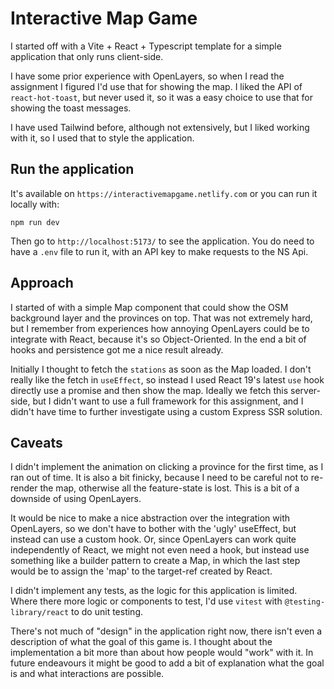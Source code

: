 # Interactive Map Game

I started off with a Vite + React + Typescript template for a simple application that only runs client-side.

I have some prior experience with OpenLayers, so when I read the assignment I figured I'd use that for showing the map. I liked the API of  `react-hot-toast`, but never used it, so it was a easy choice to use that for showing the toast messages. 

I have used Tailwind before, although not extensively, but I liked working with it, so I used that to style the application.

## Run the application

It's available on `https://interactivemapgame.netlify.com` or you can run it locally with: 
```shell
npm run dev
```
Then go to `http://localhost:5173/` to see the application. You do need to have a `.env` file to run it, with an API key to make requests to the NS Api. 

## Approach

I started of with a simple Map component that could show the OSM background layer and the provinces on top. That was not extremely hard, but I remember from experiences how annoying OpenLayers could be to integrate with React, because it's so Object-Oriented. In the end a bit of hooks and persistence got me a nice result already.

Initially I thought to fetch the `stations` as soon as the Map loaded. I don't really like the fetch in `useEffect`, so instead I used React 19's latest `use` hook directly use a promise and then show the map. Ideally we fetch this server-side, but I didn't want to use a full framework for this assignment, and I didn't have time to further investigate using a custom Express SSR solution.

## Caveats

I didn't implement the animation on clicking a province for the first time, as I ran out of time. It is also a bit finicky, because I need to be careful not to re-render the map, otherwise all the feature-state is lost. This is a bit of a downside of using OpenLayers.

It would be nice to make a nice abstraction over the integration with OpenLayers, so we don't have to bother with the 'ugly' useEffect, but instead can use a custom hook. Or, since OpenLayers can work quite independently of React, we might not even need a hook, but instead use something like a builder pattern to create a Map, in which the last step would be to assign the 'map' to the target-ref created by React.

I didn't implement any tests, as the logic for this application is limited. Where there more logic or components to test, I'd use `vitest` with `@testing-library/react` to do unit testing.

There's not much of "design" in the application right now, there isn't even a description of what the goal of this game is. I thought about the implementation a bit more than about how people would "work" with it. In future endeavours it might be good to add a bit of explanation what the goal is and what interactions are possible.